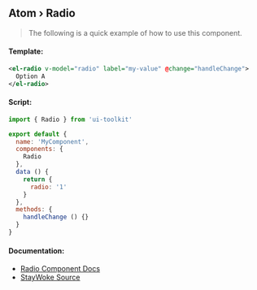 Atom › Radio
---

> The following is a quick example of how to use this component.


#### Template:

```xml
<el-radio v-model="radio" label="my-value" @change="handleChange">
  Option A
</el-radio>
```


#### Script:
```js
import { Radio } from 'ui-toolkit'

export default {
  name: 'MyComponent',
  components: {
    Radio
  },
  data () {
    return {
      radio: '1'
    }
  },
  methods: {
    handleChange () {}
  }
}
```


#### Documentation:

* [Radio Component Docs](http://element.eleme.io/#/en-US/component/radio)
* [StayWoke Source](https://github.com/staywoke/ui-toolkit/tree/master/src/components/atoms/radio)
